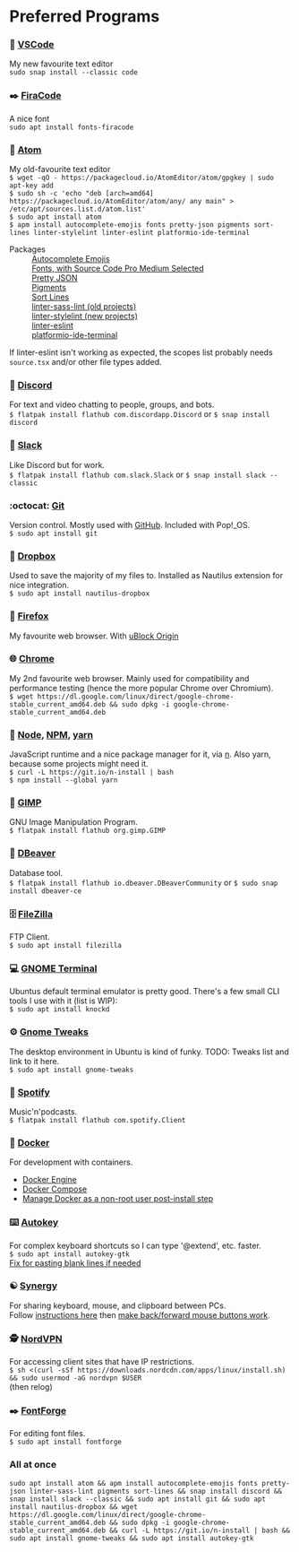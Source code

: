 # Preferred Programs

### :memo: [VSCode](https://code.visualstudio.com/)
My new favourite text editor  
`sudo snap install --classic code`

### ✒️ [FiraCode](https://github.com/tonsky/FiraCode)
A nice font  
`sudo apt install fonts-firacode`

### :memo: [Atom](https://atom.io/)
My old-favourite text editor  
`$ wget -qO - https://packagecloud.io/AtomEditor/atom/gpgkey | sudo apt-key add`  
`$ sudo sh -c 'echo "deb [arch=amd64] https://packagecloud.io/AtomEditor/atom/any/ any main" > /etc/apt/sources.list.d/atom.list'`  
`$ sudo apt install atom`  
`$ apm install autocomplete-emojis fonts pretty-json pigments sort-lines linter-stylelint linter-eslint platformio-ide-terminal`  

<dl>
  <dt>Packages</dt>
  <dd>
    <a href="https://atom.io/packages/autocomplete-emojis">Autocomplete Emojis</a><br>
    <a href="https://atom.io/packages/fonts">Fonts, with Source Code Pro Medium Selected</a><br>
    <a href="https://atom.io/packages/pretty-json">Pretty JSON</a><br>
    <a href="https://atom.io/packages/pigments">Pigments</a><br>
    <a href="https://atom.io/packages/sort-lines">Sort Lines</a><br>
    <a href="https://atom.io/packages/linter-sass-lint">linter-sass-lint (old projects)</a><br>
    <a href="https://atom.io/packages/linter-sass-lint">linter-stylelint (new projects)</a><br>
    <a href="https://atom.io/packages/linter-eslint">linter-eslint</a><br>
    <a href="https://atom.io/packages/platformio-ide-terminal">platformio-ide-terminal</a><br>
  </dd>
</dl>

If linter-eslint isn't working as expected, the scopes list probably needs `source.tsx` and/or other file types added.

### :speech_balloon: [Discord](https://discordapp.com/)
For text and video chatting to people, groups, and bots.  
`$ flatpak install flathub com.discordapp.Discord` or `$ snap install discord`

### :office: [Slack](https://slack.com)
Like Discord but for work.  
`$ flatpak install flathub com.slack.Slack` or `$ snap install slack --classic`

### :octocat: [Git](https://git-scm.com/)
Version control. Mostly used with [GitHub](https://github.com). Included with Pop!_OS.  
`$ sudo apt install git`

### :file_folder: [Dropbox](https://github.com/dropbox/nautilus-dropbox)
Used to save the majority of my files to. Installed as Nautilus extension for nice integration.  
`$ sudo apt install nautilus-dropbox`

### :fox_face: [Firefox](http://firefox.com/)
My favourite web browser. With [uBlock Origin](https://addons.mozilla.org/en-GB/firefox/addon/ublock-origin/)

### :globe_with_meridians: [Chrome](https://www.chromium.org/Home)
My 2nd favourite web browser. Mainly used for compatibility and performance testing (hence the more popular Chrome over Chromium).  
`$ wget https://dl.google.com/linux/direct/google-chrome-stable_current_amd64.deb && sudo dpkg -i google-chrome-stable_current_amd64.deb`  

### :nut_and_bolt: [Node](https://nodejs.org/), [NPM](https://www.npmjs.com/), [yarn](https://yarnpkg.com/)
JavaScript runtime and a nice package manager for it, via [n](https://github.com/tj/n). Also yarn, because some projects might need it.  
`$ curl -L https://git.io/n-install | bash`  
`$ npm install --global yarn`  

### :art: [GIMP](https://www.gimp.org/)
GNU Image Manipulation Program.  
`$ flatpak install flathub org.gimp.GIMP`  

### 🦫 [DBeaver](https://dbeaver.io/)
Database tool.  
`$ flatpak install flathub io.dbeaver.DBeaverCommunity` or `$ sudo snap install dbeaver-ce`

### 🗄️ [FileZilla](https://filezilla-project.org/)  
FTP Client.  
`$ sudo apt install filezilla`  

### :computer: [GNOME Terminal](https://help.gnome.org/users/gnome-terminal/stable/)
Ubuntus default terminal emulator is pretty good. There's a few small CLI tools I use with it (list is WIP):  
`$ sudo apt install knockd`

### :gear: [Gnome Tweaks](https://wiki.gnome.org/action/show/Apps/Tweaks)
The desktop environment in Ubuntu is kind of funky. TODO: Tweaks list and link to it here.  
`$ sudo apt install gnome-tweaks`  

### :musical_note: [Spotify](https://www.spotify.com)
Music'n'podcasts.  
`$ flatpak install flathub com.spotify.Client`

### :whale: [Docker](https://www.docker.com/)  
For development with containers.
* [Docker Engine](https://docs.docker.com/engine/install/ubuntu/)
* [Docker Compose](https://docs.docker.com/compose/install/)
* [Manage Docker as a non-root user post-install step](https://docs.docker.com/engine/install/linux-postinstall/)

### :keyboard: [Autokey](https://github.com/autokey/autokey)
For complex keyboard shortcuts so I can type '@extend', etc. faster.  
`$ sudo apt install autokey-gtk`  
[Fix for pasting blank lines if needed](https://www.codyeding.com/dbus-autokey-ubuntu/)

### ☯️ [Synergy](https://symless.com/synergy)  
For sharing keyboard, mouse, and clipboard between PCs.  
Follow [instructions here](https://symless.com/help-articles/installing-synergy-1-13-1-on-ubuntu) then [make back/forward mouse buttons work](https://mfcallahan.blog/2021/02/16/making-the-mouse-forward-and-back-buttons-work-when-using-synergy-finally/).

### :detective: [NordVPN](https://nordvpn.com/)
For accessing client sites that have IP restrictions.  
`$ sh <(curl -sSf https://downloads.nordcdn.com/apps/linux/install.sh) && sudo usermod -aG nordvpn $USER`  
(then relog)

### ✒️ [FontForge](https://fontforge.org)
For editing font files.  
`$ sudo apt install fontforge`

### All at once
```
sudo apt install atom && apm install autocomplete-emojis fonts pretty-json linter-sass-lint pigments sort-lines && snap install discord && snap install slack --classic && sudo apt install git && sudo apt install nautilus-dropbox && wget https://dl.google.com/linux/direct/google-chrome-stable_current_amd64.deb && sudo dpkg -i google-chrome-stable_current_amd64.deb && curl -L https://git.io/n-install | bash && sudo apt install gnome-tweaks && sudo apt install autokey-gtk
```
